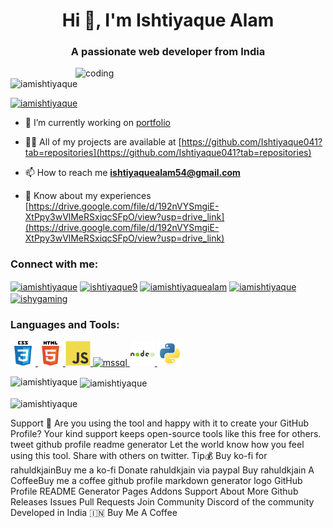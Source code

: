 
<h1 align="center">Hi 👋, I'm Ishtiyaque Alam</h1>
<h3 align="center">A passionate web developer from India</h3>
<img align="Right" alt="coding" width="400" src="https://camo.githubusercontent.com/cae12fddd9d6982901d82580bdf321d81fb299141098ca1c2d4891870827bf17/68747470733a2f2f6d69726f2e6d656469756d2e636f6d2f6d61782f313336302f302a37513379765349765f7430696f4a2d5a2e676966">
<p align="left"> <img src="https://komarev.com/ghpvc/?username=iamishtiyaque&label=Profile%20views&color=0e75b6&style=flat" alt="iamishtiyaque" /> </p>

<p align="left"> <a href="https://twitter.com/iamishtiyaque" target="blank"><img src="https://img.shields.io/twitter/follow/iamishtiyaque?logo=twitter&style=for-the-badge" alt="iamishtiyaque" /></a> </p>

- 🔭 I’m currently working on [portfolio](https://github.com/Ishtiyaque041/CodSoft.git)

- 👨‍💻 All of my projects are available at [https://github.com/Ishtiyaque041?tab=repositories](https://github.com/Ishtiyaque041?tab=repositories)

- 📫 How to reach me **ishtiyaquealam54@gmail.com**

- 📄 Know about my experiences [https://drive.google.com/file/d/192nVYSmgiE-XtPpy3wVlMeRSxiqcSFpO/view?usp=drive_link](https://drive.google.com/file/d/192nVYSmgiE-XtPpy3wVlMeRSxiqcSFpO/view?usp=drive_link)

<h3 align="left">Connect with me:</h3>
<p align="left">
<a href="https://twitter.com/iamishtiyaque" target="blank"><img align="center" src="https://raw.githubusercontent.com/rahuldkjain/github-profile-readme-generator/master/src/images/icons/Social/twitter.svg" alt="iamishtiyaque" height="30" width="40" /></a>
<a href="https://linkedin.com/in/ishtiyaque9" target="blank"><img align="center" src="https://raw.githubusercontent.com/rahuldkjain/github-profile-readme-generator/master/src/images/icons/Social/linked-in-alt.svg" alt="ishtiyaque9" height="30" width="40" /></a>
<a href="https://fb.com/iamishtiyaquealam" target="blank"><img align="center" src="https://raw.githubusercontent.com/rahuldkjain/github-profile-readme-generator/master/src/images/icons/Social/facebook.svg" alt="iamishtiyaquealam" height="30" width="40" /></a>
<a href="https://instagram.com/iamishtiyaque" target="blank"><img align="center" src="https://raw.githubusercontent.com/rahuldkjain/github-profile-readme-generator/master/src/images/icons/Social/instagram.svg" alt="iamishtiyaque" height="30" width="40" /></a>
<a href="https://www.youtube.com/c/ishygaming" target="blank"><img align="center" src="https://raw.githubusercontent.com/rahuldkjain/github-profile-readme-generator/master/src/images/icons/Social/youtube.svg" alt="ishygaming" height="30" width="40" /></a>
</p>

<h3 align="left">Languages and Tools:</h3>
<p align="left"> <a href="https://www.w3schools.com/css/" target="_blank" rel="noreferrer"> <img src="https://raw.githubusercontent.com/devicons/devicon/master/icons/css3/css3-original-wordmark.svg" alt="css3" width="40" height="40"/> </a> <a href="https://www.w3.org/html/" target="_blank" rel="noreferrer"> <img src="https://raw.githubusercontent.com/devicons/devicon/master/icons/html5/html5-original-wordmark.svg" alt="html5" width="40" height="40"/> </a> <a href="https://developer.mozilla.org/en-US/docs/Web/JavaScript" target="_blank" rel="noreferrer"> <img src="https://raw.githubusercontent.com/devicons/devicon/master/icons/javascript/javascript-original.svg" alt="javascript" width="40" height="40"/> </a> <a href="https://www.microsoft.com/en-us/sql-server" target="_blank" rel="noreferrer"> <img src="https://www.svgrepo.com/show/303229/microsoft-sql-server-logo.svg" alt="mssql" width="40" height="40"/> </a> <a href="https://nodejs.org" target="_blank" rel="noreferrer"> <img src="https://raw.githubusercontent.com/devicons/devicon/master/icons/nodejs/nodejs-original-wordmark.svg" alt="nodejs" width="40" height="40"/> </a> <a href="https://www.python.org" target="_blank" rel="noreferrer"> <img src="https://raw.githubusercontent.com/devicons/devicon/master/icons/python/python-original.svg" alt="python" width="40" height="40"/> </a> </p>

<p><img align="left" src="https://github-readme-stats.vercel.app/api/top-langs?username=iamishtiyaque&show_icons=true&locale=en&layout=compact" alt="iamishtiyaque" /></p>

<p>&nbsp;<img align="center" src="https://github-readme-stats.vercel.app/api?username=iamishtiyaque&show_icons=true&locale=en" alt="iamishtiyaque" /></p>

<p><img align="center" src="https://github-readme-streak-stats.herokuapp.com/?user=iamishtiyaque&" alt="iamishtiyaque" /></p>

Support 🙏
Are you using the tool and happy with it to create your GitHub Profile?
Your kind support keeps open-source tools like this free for others.
tweet github profile readme generator
Let the world know how you feel using this tool. Share with others on twitter.
Tip💰
Buy ko-fi for rahuldkjainBuy me a ko-fi
Donate rahuldkjain via paypal
Buy rahuldkjain A CoffeeBuy me a coffee
github profile markdown generator logo
GitHub Profile README Generator
Pages
Addons
Support
About
More
Github
Releases
Issues
Pull Requests
Join Community
Discord of the community
Developed in India 🇮🇳
Buy Me A Coffee
